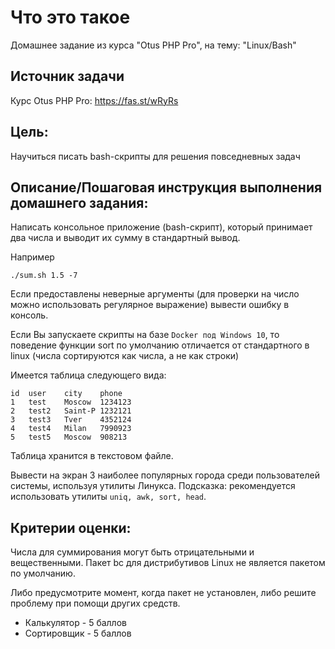 # Что это такое
Домашнее задание из курса "Otus PHP Pro", на тему: "Linux/Bash"

## Источник задачи
Курс Otus PHP Pro: https://fas.st/wRyRs

## Цель:
Научиться писать bash-скрипты для решения повседневных задач

## Описание/Пошаговая инструкция выполнения домашнего задания:
Написать консольное приложение (bash-скрипт), 
который принимает два числа и выводит их сумму в стандартный вывод.

Например
```
./sum.sh 1.5 -7
```

Если предоставлены неверные аргументы 
(для проверки на число можно использовать регулярное выражение) вывести ошибку в консоль.

Если Вы запускаете скрипты на базе ``Docker под Windows 10``, 
то поведение функции sort по умолчанию отличается от стандартного в linux 
(числа сортируются как числа, а не как строки)

Имеется таблица следующего вида:
```
id  user    city    phone
1   test    Moscow  1234123
2   test2   Saint-P 1232121
3   test3   Tver    4352124
4   test4   Milan   7990923
5   test5   Moscow  908213
```
Таблица хранится в текстовом файле.

Вывести на экран 3 наиболее популярных города среди пользователей системы, 
используя утилиты Линукса.
Подсказка: рекомендуется использовать утилиты ``uniq, awk, sort, head``.

## Критерии оценки:
Числа для суммирования могут быть отрицательными и вещественными.
Пакет bc для дистрибутивов Linux не является пакетом по умолчанию.

Либо предусмотрите момент, когда пакет не установлен, 
либо решите проблему при помощи других средств.
- Калькулятор - 5 баллов
- Сортировщик - 5 баллов

